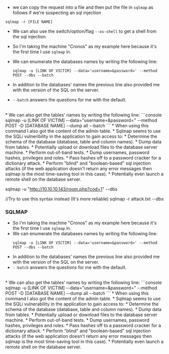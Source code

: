* we can copy the request into a file and then put the file in `sqlmap` as follows if we're suspecting an sql injection  

```console
sqlmap -r [FILE NAME]
```  


* We can also use the switch/option/flag `--os-shell` to get a shell from the sql injection.  


* So I'm taking the machine "Cronos" as my example here because it's the first time I use `sqlmap` in.
* We can enumerate the databases names by writing the following line:
  ```console
  sqlmap -u [LINK OF VICTIM] --data='username=&password=' --method POST --dbs --batch
  ```
* In addition to the databases' names the previous line also provided me with the version of the SQL on the server. 
* `--batch` answers the questions for me with the default. 
<br/>
* We can also get the tables' names by writing the following line:
  ```console
  sqlmap -u [LINK OF VICTIM] --data="username=&password=" --method POST -D [DATABASE NAME] --dump all --batch
  ```
* When using this command I also got the content of the admin table. 
* Sqlmap seems to use the SQLi vulneribility in the application to gain access to:
  * Determine the schema of the database (database, table and column names).
  * Dump data from tables.
  * Potentially upload or download files to the database server machine.
  * Perform out-of-band tests.
  * Dump usernames, password hashes, privileges and roles.
  * Pass hashes off to a password cracker for a dictionary attack.
  * Perform "blind" and "boolean-based" sql injection attacks (if the web application doesn't return any error messages then sqlmap is the most time-saving tool in this case).
  * Potentially even launch a remote shell on the database server.  



 sqlmap -u "http://10.10.10.143/room.php?cod=1" --dbs 

//Try to use this syntax instead (It's more reliable)
sqlmap -r attack.txt --dbs   


### <span class="useful_shit subtitle">SQLMAP  
* So I'm taking the machine "Cronos" as my example here because it's the first time I use `sqlmap` in.
* We can enumerate the databases names by writing the following line:
  ```console
  sqlmap -u [LINK OF VICTIM] --data='username=&password=' --method POST --dbs --batch
  ```
* In addition to the databases' names the previous line also provided me with the version of the SQL on the server. 
* `--batch` answers the questions for me with the default. 
<br/>
* We can also get the tables' names by writing the following line:
  ```console
  sqlmap -u [LINK OF VICTIM] --data="username=&password=" --method POST -D [DATABASE NAME] --dump all --batch
  ```
* When using this command I also got the content of the admin table. 
* Sqlmap seems to use the SQLi vulnerability in the application to gain access to:
  * Determine the schema of the database (database, table and column names).
  * Dump data from tables.
  * Potentially upload or download files to the database server machine.
  * Perform out-of-band tests.
  * Dump usernames, password hashes, privileges and roles.
  * Pass hashes off to a password cracker for a dictionary attack.
  * Perform "blind" and "boolean-based" sql injection attacks (if the web application doesn't return any error messages then sqlmap is the most time-saving tool in this case).
  * Potentially even launch a remote shell on the database server.

 <br/><br/> 